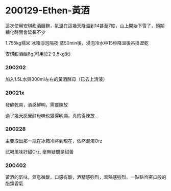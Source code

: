 200129-Ethen-黃酒
=====
這次使用安琪甜酒釀麴，氣溫在這幾天降溫到14甚至7度，山上開始下雪了，預期糖化時間會延長不少

1.755kg糯米 冰箱淨泡隔夜 蒸50min後，浸泡冷水中15秒降溫後吊掛瀝乾

安琪甜酒釀8g(可用於2-2.5kg米)

### 200202

加入1.5L水與300ml左右的黃酒酵母（已去上清液）

### 20021x

發酵乾爽，酒感鮮明，需要陳放

過了幾天感覺酵母味也變得明顯，真的得陳放...

### 200228

主要取出那一瓶在冰箱冷將到現在，依然混濁Orz

試喝風味好甜Orz, 毫無疑問是甜黃

### 200402

黃酒的氣味，氣息微酸。口感有酸，酒精感強烈，溫熱感強烈，一點點哈密瓜般的酯類香氣